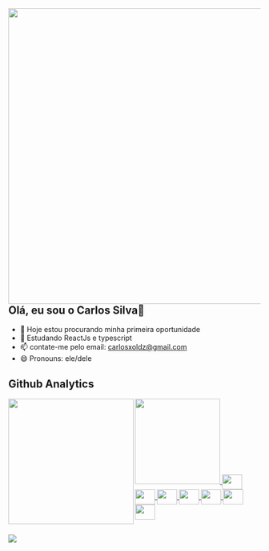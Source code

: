 <img align="right" height="590em" src="https://raw.githubusercontent.com/gist/carlinxoldz/fb9013c3ac1952d8720c84f60eae0d34/raw/9d6d296694ec93a5331eac1fe28269feff0f5e7a/githubcard.svg" />

## Olá, eu sou o Carlos Silva👋



- 🔭 Hoje estou procurando minha primeira oportunidade
- 🌱 Estudando ReactJs e typescript
- 📫 contate-me pelo email: carlosxoldz@gmail.com
- 😄 Pronouns: ele/dele

## Github Analytics


<div> 
  <a href="https://github.com/carlinxoldz">
  <img height="170em" src="https://github-readme-stats.vercel.app/api?username=carlinxoldz&show_icons=true&theme=dark&includell_commits=true&count_private=true" />
  <img height="250em" width="250em" src="https://github-readme-stats.vercel.app/api/top-langs/?username=carlinxoldz&layout=compact=langs_count=16&theme=dark" align="left" />  
  <img src="https://cdn.jsdelivr.net/gh/devicons/devicon/icons/css3/css3-original.svg" height="30" width="40" align="center" />
  <img src="https://cdn.jsdelivr.net/gh/devicons/devicon/icons/html5/html5-original.svg" height="30" width="40" align="center"/>
  <img src="https://cdn.jsdelivr.net/gh/devicons/devicon/icons/javascript/javascript-original.svg" height="30" width="40" align="center"/>
  <img src="https://cdn.jsdelivr.net/gh/devicons/devicon/icons/typescript/typescript-plain.svg" height="30" width="40" align="center"/>
  <img src="https://cdn.jsdelivr.net/gh/devicons/devicon/icons/nodejs/nodejs-original.svg" height="30" width="40" align="center"/>
  <img src="https://cdn.jsdelivr.net/gh/devicons/devicon/icons/react/react-original.svg" height="30" width="40" align="center" />
  <img src="https://cdn.jsdelivr.net/gh/devicons/devicon/icons/sass/sass-original.svg" height="30" width="40" align="center"/>
<div/>


  ##

<div>
  <a href="https://www.linkedin.com/in/carlos-guilherme-de-sousa-silva-12b67b190/" target="_blank">  
    <img src="https://img.shields.io/badge/LinkedIn-0077B5?style=for-the-badge&logo=linkedin&logoColor=white" target="_blank" />
  <a/> 
<div/>
